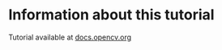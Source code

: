 Information about this tutorial
===============================
Tutorial available at
[docs.opencv.org](http://docs.opencv.org/doc/tutorials/introduction/load_save_image/load_save_image.html#load-save-image)

